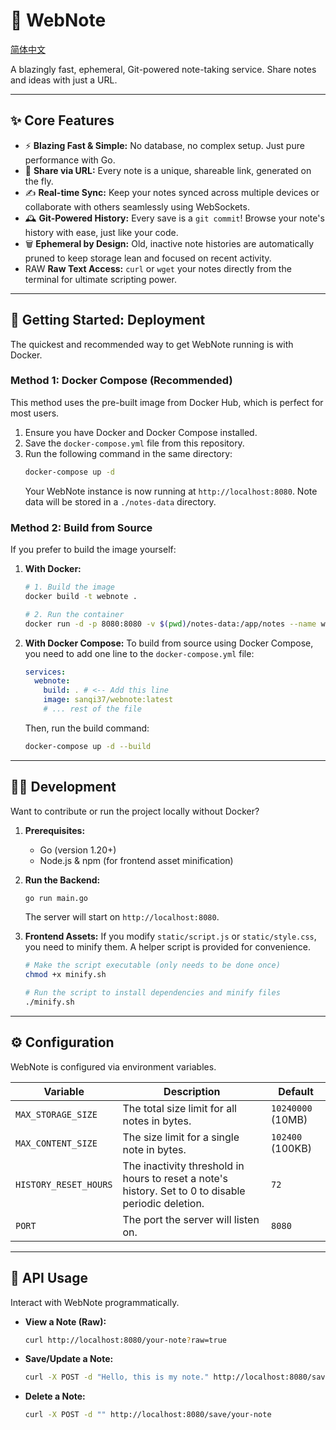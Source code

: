# 📝 WebNote

[简体中文](README_zh.md)

A blazingly fast, ephemeral, Git-powered note-taking service. Share notes and ideas with just a URL.

---

## ✨ Core Features

-   ⚡️ **Blazing Fast & Simple:** No database, no complex setup. Just pure performance with Go.
-   🔗 **Share via URL:** Every note is a unique, shareable link, generated on the fly.
-   ✍️ **Real-time Sync:** Keep your notes synced across multiple devices or collaborate with others seamlessly using WebSockets.
-   🕰️ **Git-Powered History:** Every save is a `git commit`! Browse your note's history with ease, just like your code.
-   🗑️ **Ephemeral by Design:** Old, inactive note histories are automatically pruned to keep storage lean and focused on recent activity.
-    RAW **Raw Text Access:** `curl` or `wget` your notes directly from the terminal for ultimate scripting power.

---

## 🚀 Getting Started: Deployment

The quickest and recommended way to get WebNote running is with Docker.

### Method 1: Docker Compose (Recommended)

This method uses the pre-built image from Docker Hub, which is perfect for most users.

1.  Ensure you have Docker and Docker Compose installed.
2.  Save the `docker-compose.yml` file from this repository.
3.  Run the following command in the same directory:
    ```bash
    docker-compose up -d
    ```
    Your WebNote instance is now running at `http://localhost:8080`. Note data will be stored in a `./notes-data` directory.

### Method 2: Build from Source

If you prefer to build the image yourself:

1.  **With Docker:**
    ```bash
    # 1. Build the image
    docker build -t webnote .

    # 2. Run the container
    docker run -d -p 8080:8080 -v $(pwd)/notes-data:/app/notes --name webnote_app webnote
    ```

2.  **With Docker Compose:**
    To build from source using Docker Compose, you need to add one line to the `docker-compose.yml` file:
    ```yaml
    services:
      webnote:
        build: . # <-- Add this line
        image: sanqi37/webnote:latest
        # ... rest of the file
    ```
    Then, run the build command:
    ```bash
    docker-compose up -d --build
    ```

---

## 👩‍💻 Development

Want to contribute or run the project locally without Docker?

1.  **Prerequisites:**
    -   Go (version 1.20+)
    -   Node.js & npm (for frontend asset minification)

2.  **Run the Backend:**
    ```bash
    go run main.go
    ```
    The server will start on `http://localhost:8080`.

3.  **Frontend Assets:**
    If you modify `static/script.js` or `static/style.css`, you need to minify them. A helper script is provided for convenience.
    ```bash
    # Make the script executable (only needs to be done once)
    chmod +x minify.sh

    # Run the script to install dependencies and minify files
    ./minify.sh
    ```

---

## ⚙️ Configuration

WebNote is configured via environment variables.

| Variable              | Description                                                  | Default        |
| --------------------- | ------------------------------------------------------------ | -------------- |
| `MAX_STORAGE_SIZE`    | The total size limit for all notes in bytes.                 | `10240000` (10MB) |
| `MAX_CONTENT_SIZE`    | The size limit for a single note in bytes.                   | `102400` (100KB) |
| `HISTORY_RESET_HOURS` | The inactivity threshold in hours to reset a note's history. Set to 0 to disable periodic deletion. | `72`           |
| `PORT`                | The port the server will listen on.                          | `8080`         |

---

## 🔌 API Usage

Interact with WebNote programmatically.

-   **View a Note (Raw):**
    ```bash
    curl http://localhost:8080/your-note?raw=true
    ```
-   **Save/Update a Note:**
    ```bash
    curl -X POST -d "Hello, this is my note." http://localhost:8080/save/your-note
    ```
-   **Delete a Note:**
    ```bash
    curl -X POST -d "" http://localhost:8080/save/your-note
